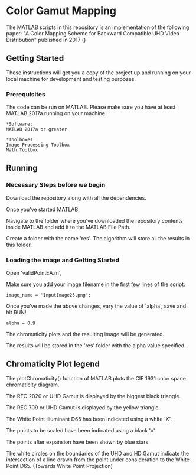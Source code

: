 # Color Gamut Mapping 

The MATLAB scripts in this repository is an implementation of the following paper: "A Color Mapping Scheme for Backward Compatible UHD Video Distribution" published in 2017 () 
 

## Getting Started

These instructions will get you a copy of the project up and running on your local machine for development and testing purposes. 

### Prerequisites

The code can be run on MATLAB. Please make sure you have at least MATLAB 2017a running on your machine. 

```
*Software: 
MATLAB 2017a or greater 

*Toolboxes: 
Image Processing Toolbox 
Math Toolbox 
```

## Running

### Necessary Steps before we begin 

Download the repository along with all the dependencies. 

Once you've started MATLAB, 

Navigate to the folder where you've downloaded the repository contents inside MATLAB and add it to the MATLAB File Path. 

Create a folder with the name 'res'. The algorithm will store all the results in this folder. 

### Loading the image and Getting Started 

Open 'validPointEA.m',  

Make sure you add your image filename in the first few lines of the script: 

```
image_name = 'InputImage25.png'; 
```

Once you've made the above changes, vary the value of 'alpha', save and hit RUN! 

```
alpha = 0.9 
```

The chromaticity plots and the resulting image will be generated. 

The results will be stored in the 'res' folder with the alpha value specified. 


## Chromaticity Plot legend 

The plotChromaticity() function of MATLAB plots the CIE 1931 color space chromaticity diagram. 

The REC 2020 or UHD Gamut is displayed by the biggest black triangle. 

The REC 709 or UHD Gamut is displayed by the yellow triangle. 

The White Point Illuminant D65 has been indicated using a white 'X'. 

The points to be scaled have been indicated using a black 'x'. 

The points after expansion have been shown by blue stars. 

The white circles on the boundaries of the UHD and HD Gamut indicate the intersection of a line drawn from the point under consideration to the White Point D65. (Towards White Point Projection) 
